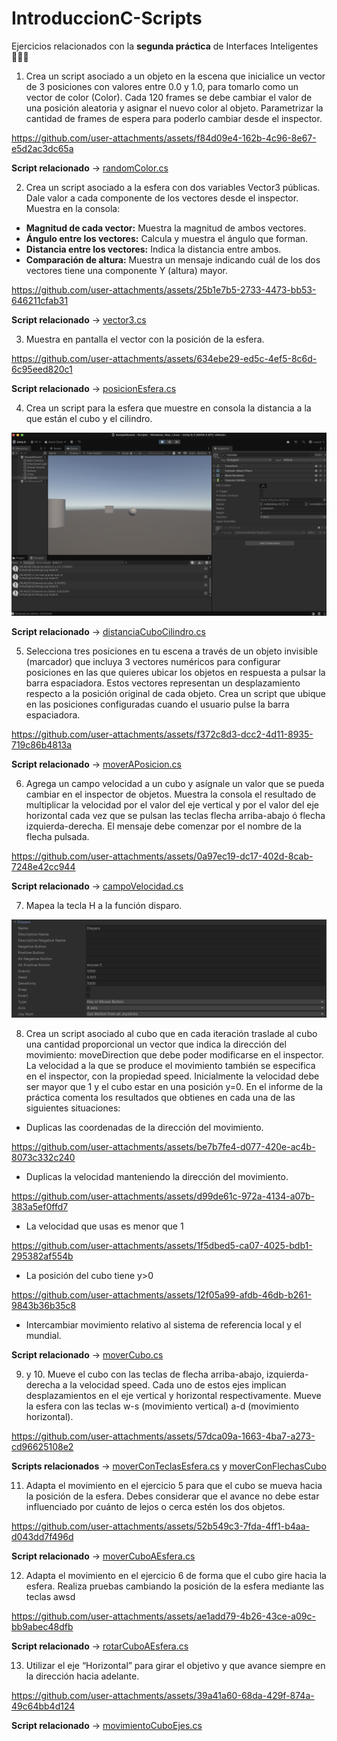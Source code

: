 # IntroduccionC-Scripts
Ejercicios relacionados con la **segunda práctica** de Interfaces Inteligentes 👨🏻‍💻

1. Crea un script asociado a un objeto en la escena que inicialice un vector de 3 posiciones con valores entre 0.0 y 1.0, para tomarlo como un vector de color (Color). Cada 120 frames se debe cambiar el valor de una posición aleatoria y asignar el nuevo color al objeto. Parametrizar la cantidad de frames de espera para poderlo cambiar desde el inspector.

https://github.com/user-attachments/assets/f84d09e4-162b-4c96-8e67-e5d2ac3dc65a

**Script relacionado** -> [randomColor.cs](./scripts/randomColor.cs)

2. Crea un script asociado a la esfera con dos variables Vector3 públicas. Dale valor a cada componente de los vectores desde el inspector. Muestra en la consola:

- **Magnitud de cada vector:** Muestra la magnitud de ambos vectores.
- **Ángulo entre los vectores:** Calcula y muestra el ángulo que forman.
- **Distancia entre los vectores:** Indica la distancia entre ambos.
- **Comparación de altura:** Muestra un mensaje indicando cuál de los dos vectores tiene una componente Y (altura) mayor.

https://github.com/user-attachments/assets/25b1e7b5-2733-4473-bb53-646211cfab31

**Script relacionado** -> [vector3.cs](./scripts/vector3.cs)

3. Muestra en pantalla el vector con la posición de la esfera.

https://github.com/user-attachments/assets/634ebe29-ed5c-4ef5-8c6d-6c95eed820c1

**Script relacionado** -> [posicionEsfera.cs](./scripts/posicionEsfera.cs)

4. Crea un script para la esfera que muestre en consola la distancia a la que están el cubo y el cilindro.

![Distancia](./images/distanciaCuboCilindro.png)

**Script relacionado** -> [distanciaCuboCilindro.cs](./scripts/distanciaCuboCilidro.cs)

5. Selecciona tres posiciones en tu escena a través de un objeto invisible (marcador) que incluya 3 vectores numéricos para configurar posiciones en las que quieres ubicar los objetos en respuesta a pulsar la barra espaciadora. Estos vectores representan un desplazamiento respecto a la posición original de cada objeto. Crea un script que ubique en las posiciones configuradas cuando el usuario pulse la barra espaciadora.

https://github.com/user-attachments/assets/f372c8d3-dcc2-4d11-8935-719c86b4813a

**Script relacionado** -> [moverAPosicion.cs](./scripts/moverAPosicion.cs)

6. Agrega un campo velocidad a un cubo y asígnale un valor que se pueda cambiar en el inspector de objetos. Muestra la consola el resultado de multiplicar la velocidad por el valor del eje vertical y por el valor del eje horizontal cada vez que se pulsan las teclas flecha arriba-abajo ó flecha izquierda-derecha. El mensaje debe comenzar por el nombre de la flecha pulsada.

https://github.com/user-attachments/assets/0a97ec19-dc17-402d-8cab-7248e42cc944

**Script relacionado** -> [campoVelocidad.cs](./scripts/campoVelocidad.cs)

7. Mapea la tecla H a la función disparo.

![MapearH](./images/mapearH.png)

8. Crea un script asociado al cubo que en cada iteración traslade al cubo una cantidad proporcional un vector que indica la dirección del movimiento: moveDirection que debe poder modificarse en el inspector.  La velocidad a la que se produce el movimiento también se especifica en el inspector, con la propiedad speed. Inicialmente la velocidad debe ser mayor que 1 y el cubo estar en una posición y=0. En el informe de la práctica comenta los resultados que obtienes en cada una de las siguientes situaciones:

- Duplicas las coordenadas de la dirección del movimiento.

https://github.com/user-attachments/assets/be7b7fe4-d077-420e-ac4b-8073c332c240


- Duplicas la velocidad manteniendo la dirección del movimiento.

https://github.com/user-attachments/assets/d99de61c-972a-4134-a07b-383a5ef0ffd7


- La velocidad que usas es menor que 1

https://github.com/user-attachments/assets/1f5dbed5-ca07-4025-bdb1-295382af554b

- La posición del cubo tiene y>0

https://github.com/user-attachments/assets/12f05a99-afdb-46db-b261-9843b36b35c8

- Intercambiar movimiento relativo al sistema de referencia local y el mundial.

**Script relacionado** -> [moverCubo.cs](./scripts/moverCubo.cs)

9. y 10. Mueve el cubo con las teclas de flecha arriba-abajo, izquierda-derecha a la velocidad speed. Cada uno de estos ejes implican desplazamientos en el eje vertical y horizontal respectivamente. Mueve la esfera con las teclas w-s (movimiento vertical) a-d (movimiento horizontal).

https://github.com/user-attachments/assets/57dca09a-1663-4ba7-a273-cd96625108e2

**Scripts relacionados** -> [moverConTeclasEsfera.cs](./scripts/moverConTeclasEsfera.cs) y [moverConFlechasCubo](./scripts/moverConTeclasEsfera.cs)

11. Adapta el movimiento en el ejercicio 5 para que el cubo se mueva hacia la posición de la esfera. Debes considerar que el avance no debe estar influenciado por cuánto de lejos o cerca estén los dos objetos. 

https://github.com/user-attachments/assets/52b549c3-7fda-4ff1-b4aa-d043dd7f496d

**Script relacionado** -> [moverCuboAEsfera.cs](./scripts/moverCuboAEsfera.cs)

12. Adapta el movimiento en el ejercicio 6 de forma que el cubo gire hacia la esfera. Realiza pruebas cambiando la posición de la esfera mediante las teclas awsd

https://github.com/user-attachments/assets/ae1add79-4b26-43ce-a09c-bb9abec48dfb

**Script relacionado** -> [rotarCuboAEsfera.cs](./scripts/rotarCuboAesfera.cs)

13. Utilizar el eje “Horizontal” para girar el objetivo y que avance siempre en la dirección hacia adelante.

https://github.com/user-attachments/assets/39a41a60-68da-429f-874a-49c64bb4d124

**Script relacionado** -> [movimientoCuboEjes.cs](./scripts/movimientoCuboEjes.cs)